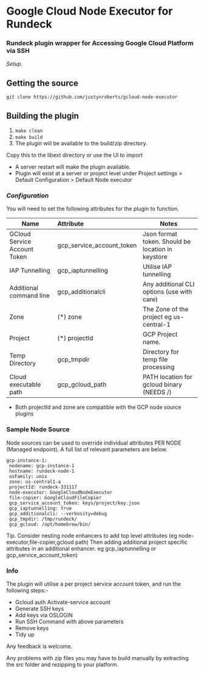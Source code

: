 # Google Cloud Node Executor for Rundeck

### Rundeck plugin wrapper for Accessing Google Cloud Platform via SSH



*Setup.*

## Getting the source

`git clone https://github.com/justynroberts/gcloud-node-executor`

## Building the plugin

  1. `make clean`
  2. `make build`
  3. The plugin will be available to the build/zip directory.

Copy this to the libext directory or use the UI to import

- A server restart will make the plugin available.
- Plugin will exist at a server or project level under Project settings > Default Configuration > Default Node executor



### *Configuration*

You will need to set the following attributes for the plugin to function.

| Name                         | Attribute                 | Notes                                             |
| ---------------------------- | :------------------------ | ------------------------------------------------- |
| GCloud Service Account Token | gcp_service_account_token | Json format token. Should be location in keystore |
| IAP Tunnelling               | gcp_iaptunnelling         | Utilise IAP tunnelling                            |
| Additional command line      | gcp_additionalcli         | Any additional CLI options (use with care)        |
| Zone                         | (*) zone                  | The Zone of the project eg us-central-1           |
| Project                      | (*) projectId             | GCP Project name.                                 |
| Temp Directory               | gcp_tmpdir                | Directory for temp file processing                |
| Cloud executable path        | gcp_gcloud_path           | PATH location for gcloud binary   (NEEDS /)       |


* Both projectId and zone are compatible with the GCP node source plugins

### Sample Node Source 

Node sources can be used to override individual attributes PER NODE (Managed endpoint). A full list of relevant parameters are below.

```
gcp-instance-1:
 nodename: gcp-instance-1
 hostname: rundeck-node-1
 osFamily: unix
 zone: us-central1-a
 projectId: rundeck-331117
 node-executor: GoogleCloudNodeExecutor
 file-copier: GoogleCloudFileCopier
 gcp_service_account_token: keys/project/key.json
 gcp_iaptunnelling: true
 gcp_additionalcli: --verbosity=debug
 gcp_tmpdir: /tmp/rundeck/
 gcp_gcloud: /opt/homebrew/bin/
```

Tip.
Consider nesting node enhancers to add top level attributes (eg node-executor,file-copier,gcloud path)
Then adding additional project specific attributes in an additional enhancer. eg  gcp_iaptunnelling or gcp_service_account_token)


### Info

The plugin will utilise a per project service account token, and run the following steps:-

- Gcloud auth Activate-service account
- Generate SSH keys
- Add keys via OSLOGIN
- Run SSH Command with above parameters
- Remove keys
- Tidy up



Any feedback is welcome.

Any problems with zip files you may have to build manually by extracting the src folder and rezipping to your platform.


